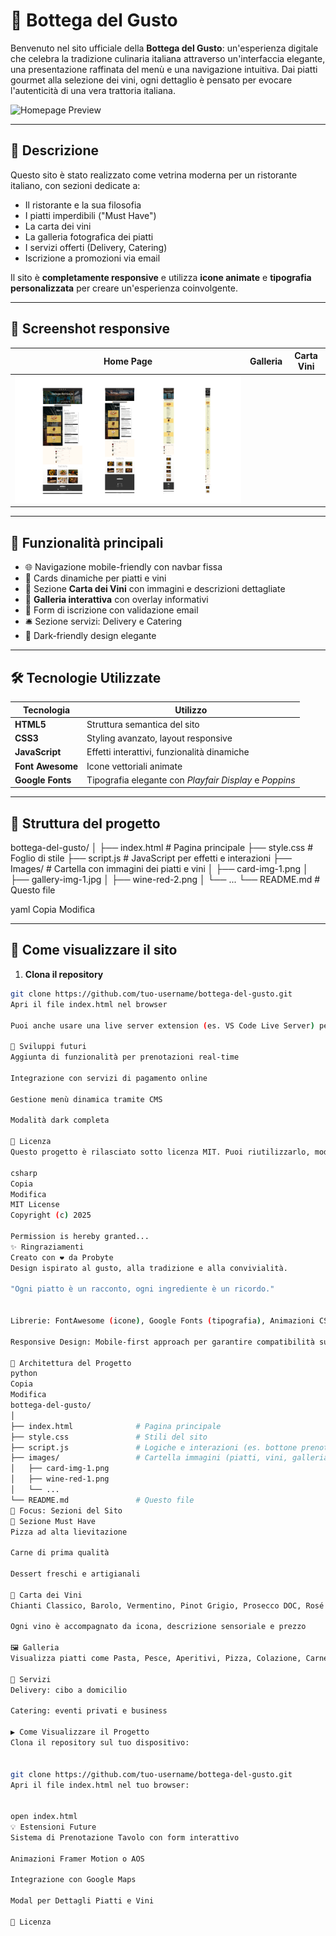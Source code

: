# 🍝 Bottega del Gusto

Benvenuto nel sito ufficiale della **Bottega del Gusto**: un'esperienza digitale che celebra la tradizione culinaria italiana attraverso un'interfaccia elegante, una presentazione raffinata del menù e una navigazione intuitiva. Dai piatti gourmet alla selezione dei vini, ogni dettaglio è pensato per evocare l'autenticità di una vera trattoria italiana.

![Homepage Preview](Images/gif.gif)

---

## 🧾 Descrizione

Questo sito è stato realizzato come vetrina moderna per un ristorante italiano, con sezioni dedicate a:

- Il ristorante e la sua filosofia
- I piatti imperdibili ("Must Have")
- La carta dei vini
- La galleria fotografica dei piatti
- I servizi offerti (Delivery, Catering)
- Iscrizione a promozioni via email

Il sito è **completamente responsive** e utilizza **icone animate** e **tipografia personalizzata** per creare un'esperienza coinvolgente.

---

## 📸 Screenshot responsive

| Home Page | Galleria | Carta Vini |
|----------|----------|------------|
| ![Home](Images/banner.png) |

---

## 🚀 Funzionalità principali

- 🌐 Navigazione mobile-friendly con navbar fissa
- 🍕 Cards dinamiche per piatti e vini
- 🍷 Sezione **Carta dei Vini** con immagini e descrizioni dettagliate
- 📸 **Galleria interattiva** con overlay informativi
- 📩 Form di iscrizione con validazione email
- 🛎️ Sezione servizi: Delivery e Catering
- 🎨 Dark-friendly design elegante

---

## 🛠️ Tecnologie Utilizzate

| Tecnologia | Utilizzo |
|------------|----------|
| **HTML5** | Struttura semantica del sito |
| **CSS3** | Styling avanzato, layout responsive |
| **JavaScript** | Effetti interattivi, funzionalità dinamiche |
| **Font Awesome** | Icone vettoriali animate |
| **Google Fonts** | Tipografia elegante con *Playfair Display* e *Poppins* |

---

## 📁 Struttura del progetto

bottega-del-gusto/ │ ├── index.html # Pagina principale ├── style.css # Foglio di stile ├── script.js # JavaScript per effetti e interazioni ├── Images/ # Cartella con immagini dei piatti e vini │ ├── card-img-1.png │ ├── gallery-img-1.jpg │ ├── wine-red-2.png │ └── ... └── README.md # Questo file

yaml
Copia
Modifica

---

## 🧪 Come visualizzare il sito

1. **Clona il repository**
```bash
git clone https://github.com/tuo-username/bottega-del-gusto.git
Apri il file index.html nel browser

Puoi anche usare una live server extension (es. VS Code Live Server) per navigare dinamicamente.

🔮 Sviluppi futuri
Aggiunta di funzionalità per prenotazioni real-time

Integrazione con servizi di pagamento online

Gestione menù dinamica tramite CMS

Modalità dark completa

📄 Licenza
Questo progetto è rilasciato sotto licenza MIT. Puoi riutilizzarlo, modificarlo o distribuirlo liberamente.

csharp
Copia
Modifica
MIT License
Copyright (c) 2025

Permission is hereby granted...
✨ Ringraziamenti
Creato con ❤️ da Probyte
Design ispirato al gusto, alla tradizione e alla convivialità.

"Ogni piatto è un racconto, ogni ingrediente è un ricordo."


Librerie: FontAwesome (icone), Google Fonts (tipografia), Animazioni CSS

Responsive Design: Mobile-first approach per garantire compatibilità su ogni dispositivo

🧭 Architettura del Progetto
python
Copia
Modifica
bottega-del-gusto/
│
├── index.html              # Pagina principale
├── style.css               # Stili del sito
├── script.js               # Logiche e interazioni (es. bottone prenotazione)
├── images/                 # Cartella immagini (piatti, vini, galleria)
│   ├── card-img-1.png
│   ├── wine-red-1.png
│   └── ...
└── README.md               # Questo file
📸 Focus: Sezioni del Sito
🍕 Sezione Must Have
Pizza ad alta lievitazione

Carne di prima qualità

Dessert freschi e artigianali

🍇 Carta dei Vini
Chianti Classico, Barolo, Vermentino, Pinot Grigio, Prosecco DOC, Rosé Brut

Ogni vino è accompagnato da icona, descrizione sensoriale e prezzo

🖼️ Galleria
Visualizza piatti come Pasta, Pesce, Aperitivi, Pizza, Colazione, Carne

🛵 Servizi
Delivery: cibo a domicilio

Catering: eventi privati e business

▶️ Come Visualizzare il Progetto
Clona il repository sul tuo dispositivo:


git clone https://github.com/tuo-username/bottega-del-gusto.git
Apri il file index.html nel tuo browser:


open index.html
💡 Estensioni Future
Sistema di Prenotazione Tavolo con form interattivo

Animazioni Framer Motion o AOS

Integrazione con Google Maps

Modal per Dettagli Piatti e Vini

📄 Licenza
